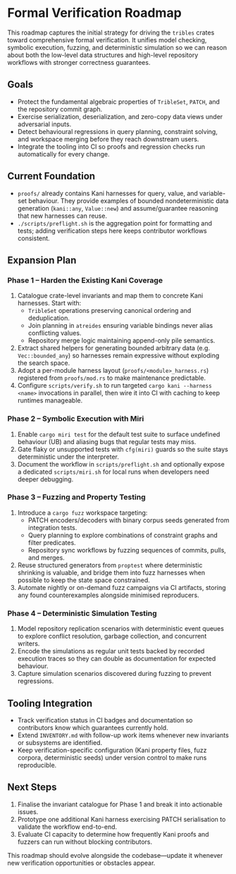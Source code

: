 # Formal Verification Roadmap

This roadmap captures the initial strategy for driving the `tribles` crates
toward comprehensive formal verification.  It unifies model checking, symbolic
execution, fuzzing, and deterministic simulation so we can reason about both the
low-level data structures and high-level repository workflows with stronger
correctness guarantees.

## Goals

- Protect the fundamental algebraic properties of `TribleSet`, `PATCH`, and the
  repository commit graph.
- Exercise serialization, deserialization, and zero-copy data views under
  adversarial inputs.
- Detect behavioural regressions in query planning, constraint solving, and
  workspace merging before they reach downstream users.
- Integrate the tooling into CI so proofs and regression checks run
  automatically for every change.

## Current Foundation

- `proofs/` already contains Kani harnesses for query, value, and variable-set
  behaviour.  They provide examples of bounded nondeterministic data generation
  (`kani::any`, `Value::new`) and assume/guarantee reasoning that new harnesses
  can reuse.
- `./scripts/preflight.sh` is the aggregation point for formatting and tests;
  adding verification steps here keeps contributor workflows consistent.

## Expansion Plan

### Phase 1 – Harden the Existing Kani Coverage

1. Catalogue crate-level invariants and map them to concrete Kani harnesses.
   Start with:
   - `TribleSet` operations preserving canonical ordering and deduplication.
   - Join planning in `atreides` ensuring variable bindings never alias
     conflicting values.
   - Repository merge logic maintaining append-only pile semantics.
2. Extract shared helpers for generating bounded arbitrary data (e.g.
   `Vec::bounded_any`) so harnesses remain expressive without exploding the
   search space.
3. Adopt a per-module harness layout (`proofs/<module>_harness.rs`) registered
   from `proofs/mod.rs` to make maintenance predictable.
4. Configure `scripts/verify.sh` to run targeted `cargo kani --harness <name>`
   invocations in parallel, then wire it into CI with caching to keep runtimes
   manageable.

### Phase 2 – Symbolic Execution with Miri

1. Enable `cargo miri test` for the default test suite to surface undefined
   behaviour (UB) and aliasing bugs that regular tests may miss.
2. Gate flaky or unsupported tests with `cfg(miri)` guards so the suite stays
   deterministic under the interpreter.
3. Document the workflow in `scripts/preflight.sh` and optionally expose a
   dedicated `scripts/miri.sh` for local runs when developers need deeper
   debugging.

### Phase 3 – Fuzzing and Property Testing

1. Introduce a `cargo fuzz` workspace targeting:
   - PATCH encoders/decoders with binary corpus seeds generated from integration
     tests.
   - Query planning to explore combinations of constraint graphs and filter
     predicates.
   - Repository sync workflows by fuzzing sequences of commits, pulls, and
     merges.
2. Reuse structured generators from `proptest` where deterministic shrinking is
   valuable, and bridge them into fuzz harnesses when possible to keep the state
   space constrained.
3. Automate nightly or on-demand fuzz campaigns via CI artifacts, storing any
   found counterexamples alongside minimised reproducers.

### Phase 4 – Deterministic Simulation Testing

1. Model repository replication scenarios with deterministic event queues to
   explore conflict resolution, garbage collection, and concurrent writers.
2. Encode the simulations as regular unit tests backed by recorded execution
   traces so they can double as documentation for expected behaviour.
3. Capture simulation scenarios discovered during fuzzing to prevent
   regressions.

## Tooling Integration

- Track verification status in CI badges and documentation so contributors know
  which guarantees currently hold.
- Extend `INVENTORY.md` with follow-up work items whenever new invariants or
  subsystems are identified.
- Keep verification-specific configuration (Kani property files, fuzz corpora,
  deterministic seeds) under version control to make runs reproducible.

## Next Steps

1. Finalise the invariant catalogue for Phase 1 and break it into actionable
   issues.
2. Prototype one additional Kani harness exercising PATCH serialisation to
   validate the workflow end-to-end.
3. Evaluate CI capacity to determine how frequently Kani proofs and fuzzers can
   run without blocking contributors.

This roadmap should evolve alongside the codebase—update it whenever new
verification opportunities or obstacles appear.
